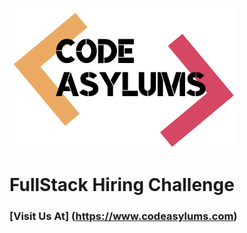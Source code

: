 ![CodeAsylums Logo](/logo.png)

# **FullStack Hiring Challenge**

### [Visit Us At] (https://www.codeasylums.com)




